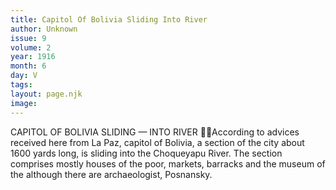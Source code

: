 ```yaml
---
title: Capitol Of Bolivia Sliding Into River
author: Unknown
issue: 9
volume: 2
year: 1916
month: 6
day: V
tags:
layout: page.njk
image:
---
```

CAPITOL OF BOLIVIA SLIDING — INTO RIVER According to advices received here from La Paz, capitol of Bolivia, a section of the city about 1600 yards long, is sliding into the Choqueyapu River. The section comprises mostly houses of the poor, markets, barracks and the museum of the although there are archaeologist, Posnansky.
